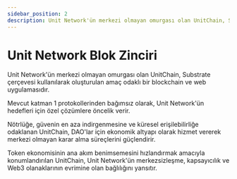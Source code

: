 ```yaml
---
sidebar_position: 2
description: Unit Network'ün merkezi olmayan omurgası olan UnitChain, Substrate çerçevesi kullanılarak oluşturulan amaç odaklı bir blockchain ve web uygulamasıdır.
---
```


# Unit Network Blok Zinciri

Unit Network'ün merkezi olmayan omurgası olan UnitChain, Substrate çerçevesi kullanılarak oluşturulan amaç odaklı bir blockchain ve web uygulamasıdır.

Mevcut katman 1 protokollerinden bağımsız olarak, Unit Network'ün hedefleri için özel çözümlere öncelik verir.

Nötrlüğe, güvenin en aza indirgenmesine ve küresel erişilebilirliğe odaklanan UnitChain, DAO'lar için ekonomik altyapı olarak hizmet vererek merkezi olmayan karar alma süreçlerini güçlendirir.

Token ekonomisinin ana akım benimsemesini hızlandırmak amacıyla konumlandırılan UnitChain, Unit Network'ün merkezsizleşme, kapsayıcılık ve Web3 olanaklarının evrimine olan bağlılığını yansıtır.
